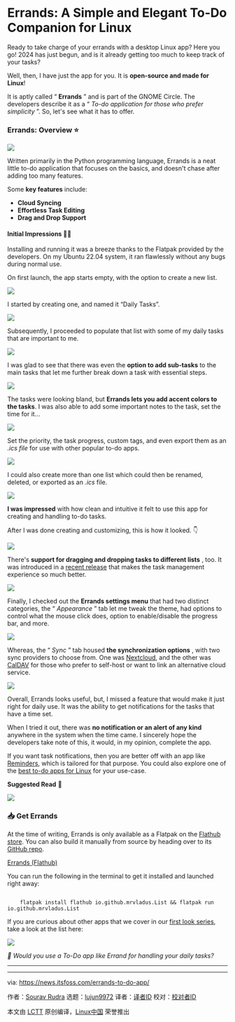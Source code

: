 [#]: subject: "Errands: A Simple and Elegant To-Do Companion for Linux"
[#]: via: "https://news.itsfoss.com/errands-to-do-app/"
[#]: author: "Sourav Rudra https://news.itsfoss.com/author/sourav/"
[#]: collector: "lujun9972/lctt-scripts-1705972010"
[#]: translator: " "
[#]: reviewer: " "
[#]: publisher: " "
[#]: url: " "

Errands: A Simple and Elegant To-Do Companion for Linux
======
Ready to take charge of your errands with a desktop Linux app? Here you
go!
2024 has just begun, and is it already getting too much to keep track of your tasks?

Well, then, I have just the app for you. It is **open-source and made for Linux**!

It is aptly called “ **Errands** ” and is part of the GNOME Circle. The developers describe it as a “ _To-do application for those who prefer simplicity_ ”. So, let's see what it has to offer.

### Errands: Overview ⭐

![][1]

Written primarily in the Python programming language, Errands is a neat little to-do application that focuses on the basics, and doesn't chase after adding too many features.

Some **key features** include:

  * **Cloud Syncing**
  * **Effortless Task Editing**
  * **Drag and Drop Support**



#### Initial Impressions 👨‍💻

Installing and running it was a breeze thanks to the Flatpak provided by the developers. On my Ubuntu 22.04 system, it ran flawlessly without any bugs during normal use.

On first launch, the app starts empty, with the option to create a new list.

![][2]

I started by creating one, and named it “Daily Tasks”.

![][3]

Subsequently, I proceeded to populate that list with some of my daily tasks that are important to me.

![][4]

I was glad to see that there was even the **option to add sub-tasks** to the main tasks that let me further break down a task with essential steps.

![][5]

The tasks were looking bland, but **Errands lets you add accent colors to the tasks**. I was also able to add some important notes to the task, set the time for it…

![][6]

Set the priority, the task progress, custom tags, and even export them as an _.ics file_ for use with other popular to-do apps.

![][7]

I could also create more than one list which could then be renamed, deleted, or exported as an _.ics_ file.

![][8]

**I was impressed** with how clean and intuitive it felt to use this app for creating and handling to-do tasks.

After I was done creating and customizing, this is how it looked. 👇

![][9]

There's **support for dragging and dropping tasks to different lists** , too. It was introduced in a [recent release][10] that makes the task management experience so much better.

![][11]

Finally, I checked out the **Errands settings menu** that had two distinct categories, the “ _Appearance_ ” tab let me tweak the theme, had options to control what the mouse click does, option to enable/disable the progress bar, and more.

![][12]

Whereas, the “ _Sync_ ” tab housed **the synchronization options** , with two sync providers to choose from. One was [Nextcloud][13], and the other was [CalDAV][14] for those who prefer to self-host or want to link an alternative cloud service.

![][15]

Overall, Errands looks useful, but, I missed a feature that would make it just right for daily use. It was the ability to get notifications for the tasks that have a time set.

When I tried it out, there was **no notification or an alert of any kind** anywhere in the system when the time came. I sincerely hope the developers take note of this, it would, in my opinion, complete the app.

If you want task notifications, then you are better off with an app like [Reminders][16], which is tailored for that purpose. You could also explore one of the [best to-do apps for Linux][17] for your use-case.

**Suggested Read** 📖

![][18]

### 📥 Get Errands

At the time of writing, Errands is only available as a Flatpak on the [Flathub store][19]. You can also build it manually from source by heading over to its [GitHub repo][20].

[Errands (Flathub)][19]

You can run the following in the terminal to get it installed and launched right away:

```

    flatpak install flathub io.github.mrvladus.List && flatpak run io.github.mrvladus.List

```

If you are curious about other apps that we cover in our [first look series][21], take a look at the list here:

![][22]

_💬 Would you use a To-Do app like Errand for handling your daily tasks?_

* * *

--------------------------------------------------------------------------------

via: https://news.itsfoss.com/errands-to-do-app/

作者：[Sourav Rudra][a]
选题：[lujun9972][b]
译者：[译者ID](https://github.com/译者ID)
校对：[校对者ID](https://github.com/校对者ID)

本文由 [LCTT](https://github.com/LCTT/TranslateProject) 原创编译，[Linux中国](https://linux.cn/) 荣誉推出

[a]: https://news.itsfoss.com/author/sourav/
[b]: https://github.com/lujun9972
[1]: https://news.itsfoss.com/content/images/2024/02/Errands_a.png
[2]: https://news.itsfoss.com/content/images/2024/02/Errands_b-1.png
[3]: https://news.itsfoss.com/content/images/2024/02/Errands_c-1.png
[4]: https://news.itsfoss.com/content/images/2024/02/Errands_d-1.png
[5]: https://news.itsfoss.com/content/images/2024/02/Errands_e-1.png
[6]: https://news.itsfoss.com/content/images/2024/02/Errands_f-1.png
[7]: https://news.itsfoss.com/content/images/2024/02/Errands_g-1.png
[8]: https://news.itsfoss.com/content/images/2024/02/Errands_h-1.png
[9]: https://news.itsfoss.com/content/images/2024/02/Errands_i-1.png
[10]: https://github.com/mrvladus/Errands/releases/tag/45.1.8
[11]: https://news.itsfoss.com/content/images/2024/02/Errands_ix.png
[12]: https://news.itsfoss.com/content/images/2024/02/Errands_j-1.png
[13]: https://nextcloud.com/
[14]: https://en.wikipedia.org/wiki/CalDAV
[15]: https://news.itsfoss.com/content/images/2024/02/Errands_k-1.png
[16]: https://news.itsfoss.com/reminders/
[17]: https://itsfoss.com/to-do-list-apps-linux/
[18]: https://itsfoss.com/content/images/size/w256h256/2022/12/android-chrome-192x192.png
[19]: https://flathub.org/apps/io.github.mrvladus.List
[20]: https://github.com/mrvladus/Errands
[21]: https://news.itsfoss.com/tag/first-look/
[22]: https://news.itsfoss.com/content/images/size/w256h256/2022/08/android-chrome-192x192.png
